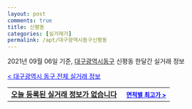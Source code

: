 ```yaml
---
layout: post
comments: true
title: 신평동
categories: [실거래가]
permalink: /apt/대구광역시동구신평동
---
```


2021년 09월 06일 기준, <a href="/apt/대구광역시동구">대구광역시동구</a> 신평동 한달간 실거래 정보

<a style="color: blue;" href="/apt/대구광역시동구">< 대구광역시 동구 전체 실거래 정보</a>
<!---- start ---->
<table>
  <tr>
    <td colspan="4" style="font-weight: bold;"><a href="/apt/대구광역시동구신평동{name_without_space}">오늘 등록된 실거래 정보가 없습니다</a> &nbsp;&nbsp;&nbsp; <a style="color: blue; font-size: smaller;" href="/apt/대구광역시동구신평동{name_without_space}">면적별 최고가 ></a></td>
  </tr>
    
</table>
<!---- end ---->
    